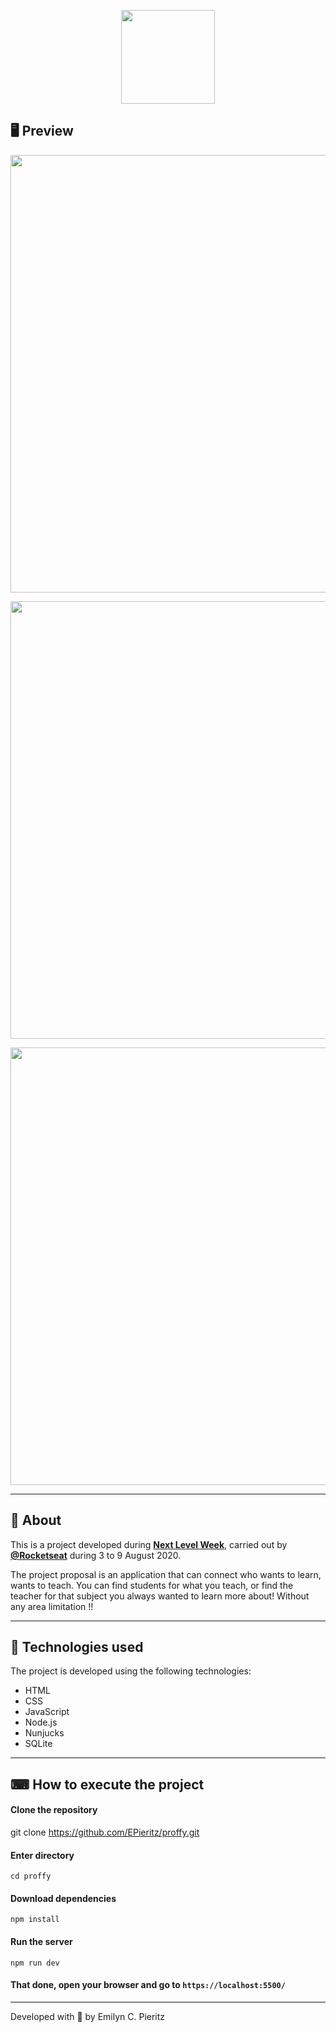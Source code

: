 <p align = "center">
  <img src = "https://ik.imagekit.io/capitao/Proffy/nlw2_6d7PvlHZ5.svg" width = "150">
</p>

## 🖥 Preview

<p align = "center">
  <img src = "https://scontent.fbnu2-1.fna.fbcdn.net/v/t1.0-9/117543384_1695907287230282_6402996623687631234_o.jpg?_nc_cat=103&_nc_sid=0debeb&_nc_eui2=AeEm8mmhq0s-rsdVVJy2NwcQlXJ9WKejIVSVcn1Yp6MhVAdRr3m4zpo9ORjcIJZTg1rdfP5InpBwjz8cS_lFWsDG&_nc_ohc=l4mf9oIlG4gAX81Xyxz&_nc_ht=scontent.fbnu2-1.fna&oh=5c8be0650b56724921ada32cd7f31325&oe=5F556362" width = "700">
</p>
<p align = "center">
  <img src = "https://scontent.fbnu2-1.fna.fbcdn.net/v/t1.0-9/117181142_1695907280563616_2666081543808766286_o.jpg?_nc_cat=111&_nc_sid=0debeb&_nc_eui2=AeH7FW8YpuWwanhglSaRTZ1YfXG5ExiVZ1x9cbkTGJVnXGMi2pfJwsrEyhpDg7AU5_MEDwafTK4aNvOP1kUJtelF&_nc_ohc=gRbuHjYNVrUAX9v1cq8&_nc_ht=scontent.fbnu2-1.fna&oh=9bf26d685e5e9ff3be942cd8d9ba21cc&oe=5F53D1B8" width = "700">
</p>
<p align = "center">
  <img src = "https://scontent.fbnu2-1.fna.fbcdn.net/v/t1.0-9/117444746_1695907277230283_714174853285222632_o.jpg?_nc_cat=102&_nc_sid=0debeb&_nc_eui2=AeFuVIBXP6Sr2NtkOj6rZ6YzylHEWW1049PKUcRZbXTj0ymHtqmcgcaaRnuTy-E-OUYggV2c7N46Bsfj_owbGjZP&_nc_ohc=rVA4EwbFJIUAX-Zfy6V&_nc_ht=scontent.fbnu2-1.fna&oh=f2eef8851410e4fc4c44bda66f5c5125&oe=5F530315" width = "700">
</p>

---

## 📖 About

This is a project developed during **[Next Level Week](https://nextlevelweek.com/)**, carried out by **[@Rocketseat](https://github.com/Rocketseat)** during 3 to 9 August 2020.

The project proposal is an application that can connect who wants to learn, wants to teach. You can find students for what you teach, or find the teacher for that subject you always wanted to learn more about! Without any area limitation !!

---

## 🚀 Technologies used

The project is developed using the following technologies:

- HTML
- CSS
- JavaScript
- Node.js
- Nunjucks
- SQLite

---

## ⌨ How to execute the project

#### Clone the repository
git clone https://github.com/EPieritz/proffy.git

#### Enter directory
`cd proffy`

#### Download dependencies
`npm install`

#### Run the server
`npm run dev`

#### That done, open your browser and go to `https://localhost:5500/`

---

Developed with 💜 by Emilyn C. Pieritz
